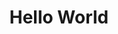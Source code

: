 ---
ee_id: '60'
site: '1'
type: '2'
long_id: 2009-037 Hello World
url: 2009-037-hello-world
title: Hello World
year: '2009'
medium: Pen on paper
commission:
add_credit:
dims:
pitch: "​Between 0-100 lines drawn to random points"
ps:
live_url:
related:
youtube:
imgs: hello-world-2009-037-digital-database-ih.jpg
subheading:
year2: '2009'
download:
add_credits:
related_code: https://github.com/coryarcangel/Hp-Pen-Plotter-Hello-World
layout: things-i-made
---